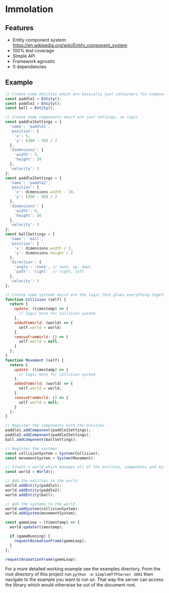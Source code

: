 # Immolation

## Features
* Entity component system: https://en.wikipedia.org/wiki/Entity_component_system
* 100% test coverage
* Simple API
* Framework agnostic
* 0 dependencies

## Example

``` javascript
// Create some entities which are basically just containers for components
const paddle1 = Entity();
const paddle2 = Entity();
const ball = Entity();

// Create some components which are just settings, no logic
const paddle1Settings = {
  'name': 'paddle1',
  'position': {
    'x': 5,
    'y': (300 - 50) / 2
  },
  'dimensions': {
    'width': 5,
    'height': 50
  },
  'velocity': 3
};
const paddle2Settings = {
  'name': 'paddle2',
  'position': {
    'x': dimensions.width - 10,
    'y': (300 - 50) / 2
  },
  'dimensions': {
    'width': 5,
    'height': 50
  },
  'velocity': 3
};
const ballSettings = {
  'name': 'ball',
  'position': {
    'x': dimensions.width / 2,
    'y': dimensions.height / 2
  },
  'direction': {
    'angle': 'none', // none, up, down
    'path': 'right'  // right, left
  },
  'velocity': 3
};

// Create some systems which are the logic that glues everything together
function Collision (self) {
  return {
    update: (timestamp) => {
      // logic here for collision system
    },
    addedToWorld: (world) => {
      self.world = world;
    },
    removeFromWorld: () => {
      self.world = null;
    }
  };
}
function Movement (self) {
  return {
    update: (timestamp) => {
      // logic here for collision system
    },
    addedToWorld: (world) => {
      self.world = world;
    },
    removeFromWorld: () => {
      self.world = null;
    }
  };
}

// Register the components with the entities
paddle1.addComponent(paddle1Settings);
paddle2.addComponent(paddle2Settings);
ball.addComponent(ballSettings);

// Register the systems
const collisionSystem = System(Collision);
const movementSystem = System(Movement);

// Create a world which manages all of the entities, components and systems
const world = World();

// Add the entities to the world
world.addEntity(paddle1);
world.addEntity(paddle2);
world.addEntity(ball);

// Add the systems to the world
world.addSystem(collisionSystem);
world.addSystem(movementSystem);

const gameLoop = (timestamp) => {
  world.update(timestamp);

  if (gameRunning) {
    requestAnimationFrame(gameLoop);
  }
};

requestAnimationFrame(gameLoop);
```

For a more detailed working example see the examples directory.  From the root directory of this project run `python -m SimpleHTTPServer 3001` then navigate to the example you want to run so.  That way the server can access the library which would otherwise be out of the document root.
